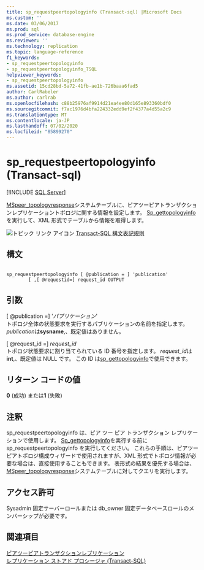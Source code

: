 ```yaml
---
title: sp_requestpeertopologyinfo (Transact-sql) |Microsoft Docs
ms.custom: ''
ms.date: 03/06/2017
ms.prod: sql
ms.prod_service: database-engine
ms.reviewer: ''
ms.technology: replication
ms.topic: language-reference
f1_keywords:
- sp_requestpeertopologyinfo
- sp_requestpeertopologyinfo_TSQL
helpviewer_keywords:
- sp_requestpeertopologyinfo
ms.assetid: 15cd28bd-5a72-41fb-ae1b-726baaa6fad5
author: CarlRabeler
ms.author: carlrab
ms.openlocfilehash: c88b25976af9914d21ea4ee80d165e893360bdf0
ms.sourcegitcommit: f7ac1976d4bfa224332edd9ef2f4377a4d55a2c9
ms.translationtype: MT
ms.contentlocale: ja-JP
ms.lasthandoff: 07/02/2020
ms.locfileid: "85899270"
---
```

# <a name="sp_requestpeertopologyinfo-transact-sql"></a>sp_requestpeertopologyinfo (Transact-sql)
[!INCLUDE [SQL Server](../../includes/applies-to-version/sqlserver.md)]

  [MSpeer_topologyresponse](../../relational-databases/system-tables/mspeer-topologyresponse-transact-sql.md)システムテーブルに、ピアツーピアトランザクションレプリケーショントポロジに関する情報を設定します。 [Sp_gettopologyinfo](../../relational-databases/system-stored-procedures/sp-gettopologyinfo-transact-sql.md)を実行して、XML 形式でテーブルから情報を取得します。  
  
 ![トピック リンク アイコン](../../database-engine/configure-windows/media/topic-link.gif "トピック リンク アイコン") [Transact-SQL 構文表記規則](../../t-sql/language-elements/transact-sql-syntax-conventions-transact-sql.md)  
  
## <a name="syntax"></a>構文  
  
```  
  
sp_requestpeertopologyinfo [ @publication = ] 'publication'  
        [ ,[ @requestid=] request_id OUTPUT  
```  
  
## <a name="arguments"></a>引数  
 [ @publication =] '*パブリケーション*'  
 トポロジ全体の状態要求を実行するパブリケーションの名前を指定します。 *publication*は**sysname**,、既定値はありません。  
  
 [ @request_id =] *request_id*  
 トポロジ状態要求に割り当てられている ID 番号を指定します。 *request_id*は**int**,、既定値は NULL です。 この ID は[sp_gettopologyinfo](../../relational-databases/system-stored-procedures/sp-gettopologyinfo-transact-sql.md)で使用できます。  
  
## <a name="return-code-values"></a>リターン コードの値  
 **0** (成功) または**1** (失敗)  
  
## <a name="remarks"></a>注釈  
 sp_requestpeertopologyinfo は、ピア ツー ピア トランザクション レプリケーションで使用します。 [Sp_gettopologyinfo](../../relational-databases/system-stored-procedures/sp-gettopologyinfo-transact-sql.md)を実行する前に sp_requestpeertopologyinfo を実行してください。 これらの手順は、ピアツーピアトポロジ構成ウィザードで使用されますが、XML 形式でトポロジ情報が必要な場合は、直接使用することもできます。 表形式の結果を優先する場合は、 [MSpeer_topologyresponse](../../relational-databases/system-tables/mspeer-topologyresponse-transact-sql.md)システムテーブルに対してクエリを実行します。  
  
## <a name="permissions"></a>アクセス許可  
 Sysadmin 固定サーバーロールまたは db_owner 固定データベースロールのメンバーシップが必要です。  
  
## <a name="see-also"></a>関連項目  
 [ピアツーピアトランザクションレプリケーション](../../relational-databases/replication/transactional/peer-to-peer-transactional-replication.md)   
 [レプリケーション ストアド プロシージャ &#40;Transact-SQL&#41;](../../relational-databases/system-stored-procedures/replication-stored-procedures-transact-sql.md)  
  
  

